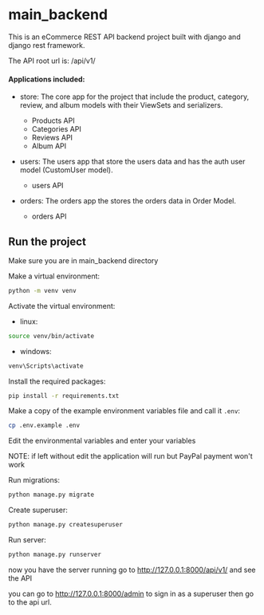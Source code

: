 # main_backend

This is an eCommerce REST API backend project built with django and django rest framework.

The API root url is: /api/v1/

#### Applications included:
* store: The core app for the project that include the product, category, review, and album models with their ViewSets and serializers.
    * Products API
    * Categories API
    * Reviews API
    * Album API

* users: The users app that store the users data and has the auth user model (CustomUser model).
  * users API

* orders: The orders app the stores the orders data in Order Model.
  * orders API

## Run the project

Make sure you are in main_backend directory

Make a virtual environment:
```bash
python -m venv venv
```
Activate the virtual environment:
* linux:
```bash
source venv/bin/activate
```

* windows:
```bash
venv\Scripts\activate
```

Install the required packages:
```bash
pip install -r requirements.txt
```

Make a copy of the example environment variables file and call it `.env`:
```bash
cp .env.example .env
```
Edit the environmental variables and enter your variables 

NOTE: if left without edit the application will run but PayPal payment won't work

Run migrations:
```bash
python manage.py migrate
```

Create superuser:
```bash
python manage.py createsuperuser
```

Run server:
```bash
python manage.py runserver
```

now you have the server running go to 
http://127.0.0.1:8000/api/v1/
and see the API

you can go to http://127.0.0.1:8000/admin
to sign in as a superuser then go to the api url.
